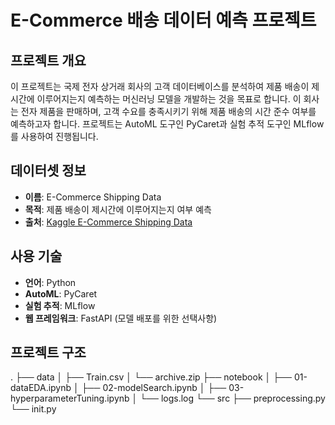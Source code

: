 # E-Commerce 배송 데이터 예측 프로젝트

## 프로젝트 개요
이 프로젝트는 국제 전자 상거래 회사의 고객 데이터베이스를 분석하여 제품 배송이 제시간에 이루어지는지 예측하는 머신러닝 모델을 개발하는 것을 목표로 합니다. 이 회사는 전자 제품을 판매하며, 고객 수요를 충족시키기 위해 제품 배송의 시간 준수 여부를 예측하고자 합니다. 프로젝트는 AutoML 도구인 PyCaret과 실험 추적 도구인 MLflow를 사용하여 진행됩니다.

## 데이터셋 정보
- **이름**: E-Commerce Shipping Data
- **목적**: 제품 배송이 제시간에 이루어지는지 여부 예측
- **출처**: [Kaggle E-Commerce Shipping Data](https://www.kaggle.com/datasets)

## 사용 기술
- **언어**: Python
- **AutoML**: PyCaret
- **실험 추적**: MLflow
- **웹 프레임워크**: FastAPI (모델 배포를 위한 선택사항)

## 프로젝트 구조
.
├── data
│ ├── Train.csv
│ └── archive.zip
├── notebook
│ ├── 01-dataEDA.ipynb
│ ├── 02-modelSearch.ipynb
│ ├── 03-hyperparameterTuning.ipynb
│ └── logs.log
└── src
├── preprocessing.py
└── init.py